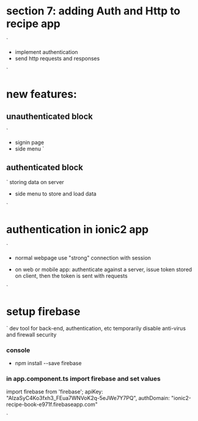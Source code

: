 # section 7: adding Auth and Http to recipe app
`
- implement authentication
- send http requests and responses

`

# new features:

## unauthenticated block
`
- signin page
- side menu
`


## authenticated block
`
storing data on server

- side menu to store and load data

`

# authentication in ionic2 app
`
- normal webpage use "strong" connection with session

- on web or mobile app: authenticate against a server, issue token stored on client, then the token is sent with requests

`

# setup firebase
`
dev tool for back-end, authentication, etc
temporarily disable anti-virus and firewall security

### console
- npm install --save firebase

### in app.component.ts import firebase and set values
import firebase from 'firebase';
    apiKey: "AIzaSyC4Ko3fxh3_FEua7WNVoK2q-5eJWe7Y7PQ",
    authDomain: "ionic2-recipe-book-e971f.firebaseapp.com"

`

